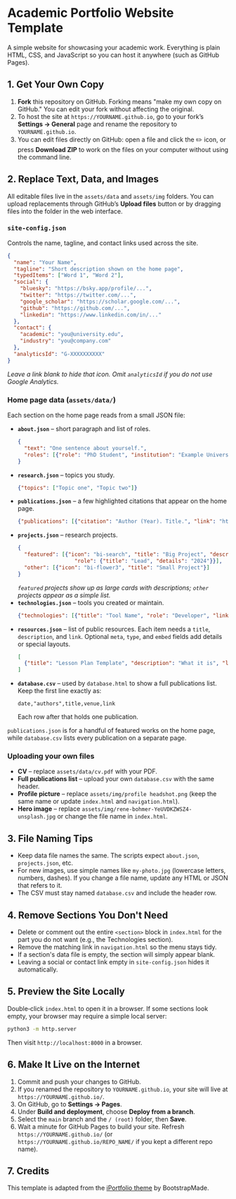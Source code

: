 # Academic Portfolio Website Template

A simple website for showcasing your academic work. Everything is plain HTML, CSS, and JavaScript so you can host it anywhere (such as GitHub Pages).

## 1. Get Your Own Copy

1. **Fork** this repository on GitHub. Forking means "make my own copy on GitHub." You can edit your fork without affecting the original.
2. To host the site at `https://YOURNAME.github.io`, go to your fork’s **Settings → General** page and rename the repository to `YOURNAME.github.io`.
3. You can edit files directly on GitHub: open a file and click the ✏️ icon, or press **Download ZIP** to work on the files on your computer without using the command line.

## 2. Replace Text, Data, and Images

All editable files live in the `assets/data` and `assets/img` folders.
You can upload replacements through GitHub’s **Upload files** button or by dragging files into the folder in the web interface.

### `site-config.json`
Controls the name, tagline, and contact links used across the site.
```json
{
  "name": "Your Name",
  "tagline": "Short description shown on the home page",
  "typedItems": ["Word 1", "Word 2"],
  "social": {
    "bluesky": "https://bsky.app/profile/...",
    "twitter": "https://twitter.com/...",
    "google_scholar": "https://scholar.google.com/...",
    "github": "https://github.com/...",
    "linkedin": "https://www.linkedin.com/in/..."
  },
  "contact": {
    "academic": "you@university.edu",
    "industry": "you@company.com"
  },
  "analyticsId": "G-XXXXXXXXXX"
}
```
*Leave a link blank to hide that icon. Omit `analyticsId` if you do not use Google Analytics.*

### Home page data (`assets/data/`)
Each section on the home page reads from a small JSON file:
- **`about.json`** – short paragraph and list of roles.
  ```json
  {
    "text": "One sentence about yourself.",
    "roles": [{"role": "PhD Student", "institution": "Example University"}]
  }
  ```
- **`research.json`** – topics you study.
  ```json
  {"topics": ["Topic one", "Topic two"]}
  ```
- **`publications.json`** – a few highlighted citations that appear on the home page.
  ```json
  {"publications": [{"citation": "Author (Year). Title.", "link": "https://example.com"}]}
  ```
- **`projects.json`** – research projects.
  ```json
  {
    "featured": [{"icon": "bi-search", "title": "Big Project", "description": "Short blurb.",
                    "role": {"title": "Lead", "details": "2024"}}],
    "other": [{"icon": "bi-flower3", "title": "Small Project"}]
  }
  ```
  *`featured` projects show up as large cards with descriptions; `other` projects appear as a simple list.*
- **`technologies.json`** – tools you created or maintain.
  ```json
  {"technologies": [{"title": "Tool Name", "role": "Developer", "link": "https://example.com"}]}
  ```
- **`resources.json`** – list of public resources. Each item needs a `title`, `description`, and `link`. Optional `meta`, `type`, and `embed` fields add details or special layouts.
  ```json
  [
    {"title": "Lesson Plan Template", "description": "What it is", "link": "https://example.com"}
  ]
  ```
- **`database.csv`** – used by `database.html` to show a full publications list. Keep the first line exactly as:
  ```csv
  date,"authors",title,venue,link
  ```
  Each row after that holds one publication.

`publications.json` is for a handful of featured works on the home page, while `database.csv` lists every publication on a separate page.

### Uploading your own files
- **CV** – replace `assets/data/cv.pdf` with your PDF.
- **Full publications list** – upload your own `database.csv` with the same header.
- **Profile picture** – replace `assets/img/profile headshot.png` (keep the same name or update `index.html` and `navigation.html`).
- **Hero image** – replace `assets/img/rene-bohmer-YeUVDKZWSZ4-unsplash.jpg` or change the file name in `index.html`.

## 3. File Naming Tips
- Keep data file names the same. The scripts expect `about.json`, `projects.json`, etc.
- For new images, use simple names like `my-photo.jpg` (lowercase letters, numbers, dashes). If you change a file name, update any HTML or JSON that refers to it.
- The CSV must stay named `database.csv` and include the header row.

## 4. Remove Sections You Don't Need
- Delete or comment out the entire `<section>` block in `index.html` for the part you do not want (e.g., the Technologies section).
- Remove the matching link in `navigation.html` so the menu stays tidy.
- If a section's data file is empty, the section will simply appear blank.
- Leaving a social or contact link empty in `site-config.json` hides it automatically.

## 5. Preview the Site Locally
Double‑click `index.html` to open it in a browser. If some sections look empty, your browser may require a simple local server:
```bash
python3 -m http.server
```
Then visit `http://localhost:8000` in a browser.

## 6. Make It Live on the Internet
1. Commit and push your changes to GitHub.
2. If you renamed the repository to `YOURNAME.github.io`, your site will live at `https://YOURNAME.github.io/`.
3. On GitHub, go to **Settings → Pages**.
4. Under **Build and deployment**, choose **Deploy from a branch**.
5. Select the `main` branch and the `/ (root)` folder, then **Save**.
6. Wait a minute for GitHub Pages to build your site. Refresh `https://YOURNAME.github.io/` (or `https://YOURNAME.github.io/REPO_NAME/` if you kept a different repo name).

## 7. Credits
This template is adapted from the [iPortfolio theme](https://bootstrapmade.com/iportfolio-bootstrap-portfolio-websites-template/) by BootstrapMade.
